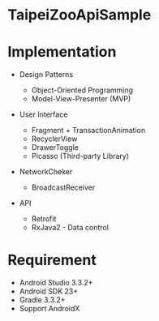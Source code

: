 # TaipeiZooApiSample

# Implementation

* Design Patterns

  * Object-Oriented Programming
  * Model-View-Presenter (MVP)
  
* User Interface

  * Fragment + TransactionAnimation
  * RecyclerView
  * DrawerToggle
  * Picasso (Third-party Library)
  
* NetworkCheker

  * BroadcastReceiver
  
* API

  * Retrofit
  * RxJava2 - Data control
  
# Requirement

* Android Studio 3.3.2+
* Android SDK 23+
* Gradle 3.3.2+
* Support AndroidX
